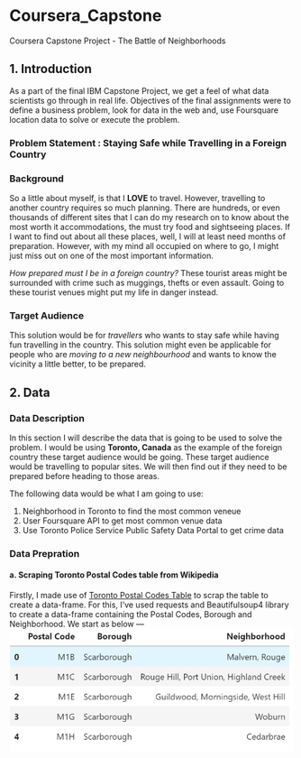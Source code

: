 # Coursera_Capstone
Coursera Capstone Project - The Battle of Neighborhoods
## 1. Introduction
As a part of the final IBM Capstone Project, we get a feel of what data scientists go through in real life. Objectives of the final assignments were to define a business problem, look for data in the web and, use Foursquare location data to solve or execute the problem.
### Problem Statement : Staying Safe while Travelling in a Foreign Country
### Background
So a little about myself, is that I **LOVE** to travel. However, travelling to another country requires so much planning. There are hundreds, or even thousands of different sites that I can do my research on to know about the most worth it accommodations, the must try food and sightseeing places. If I want to find out about all these places, well, I will at least need months of preparation. However, with my mind all occupied on where to go, I might just miss out on one of the most important information. 

*How prepared must I be in a foreign country?* These tourist areas might be surrounded with crime such as muggings, thefts or even assault. Going to these tourist venues might put my life in danger instead.
### Target Audience
This solution would be for *travellers* who wants to stay safe while having fun travelling in the country. This solution might even be applicable for people who are *moving to a new neighbourhood* and wants to know the vicinity a little better, to be prepared. 
## 2. Data 
### Data Description
In this section I will describe the data that is going to be used to solve the problem. I would be using **Toronto, Canada** as the example of the foreign country these target audience would be going. These target audience would be travelling to popular sites. We will then find out if they need to be prepared before heading to those areas.

The following data would be what I am going to use:
1.	Neighborhood in Toronto to find the most common veneue 
2.	User Foursquare API to get most common venue data
3.	Use Toronto Police Service Public Safety Data Portal to get crime data

### Data Prepration
#### a. Scraping Toronto Postal Codes table from Wikipedia
Firstly, I made use of <a href="https://en.wikipedia.org/wiki/List_of_postal_codes_of_Canada:_M">Toronto Postal Codes Table</a> to scrap the table to create a data-frame. For this, I’ve used requests and Beautifulsoup4 library to create a data-frame containing the Postal Codes, Borough and Neighborhood. We start as below —
<img src="1.png" alt="1">
